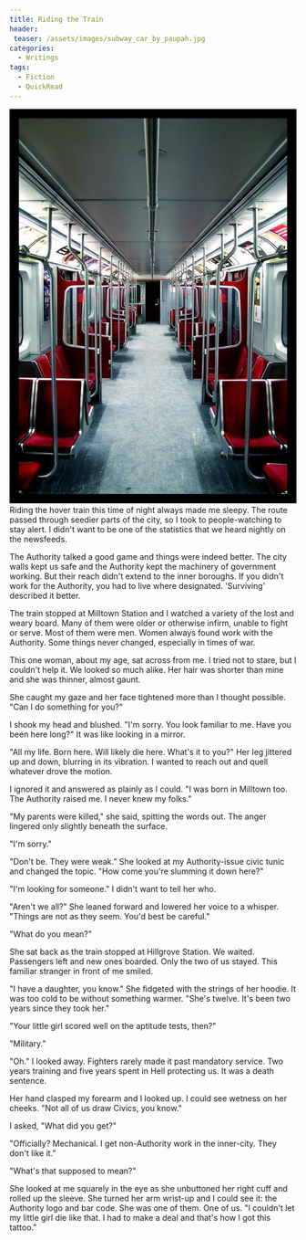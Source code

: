 ```yaml
---
title: Riding the Train
header:
 teaser: /assets/images/subway_car_by_paupah.jpg
categories:
  - Writings
tags:
  - Fiction
  - QuickRead
---
```

<img src="/assets/images/subway_car_by_paupah.jpg">Riding the hover train this time of night always made me sleepy. The route passed through seedier parts of the city, so I took to people-watching to stay alert. I didn't want to be one of the statistics that we heard nightly on the newsfeeds.

The Authority talked a good game and things were indeed better. The city walls kept us safe and the Authority kept the machinery of government working. But their reach didn't extend to the inner boroughs. If you didn't work for the Authority, you had to live where designated. 'Surviving' described it better.

The train stopped at Milltown Station and I watched a variety of the lost and weary board. Many of them were older or otherwise infirm, unable to fight or serve. Most of them were men. Women always found work with the Authority. Some things never changed, especially in times of war.

This one woman, about my age, sat across from me. I tried not to stare, but I couldn't help it. We looked so much alike. Her hair was shorter than mine and she was thinner, almost gaunt.

She caught my gaze and her face tightened more than I thought possible. "Can I do something for you?"

I shook my head and blushed. "I'm sorry. You look familiar to me. Have you been here long?" It was like looking in a mirror.

"All my life. Born here. Will likely die here. What's it to you?" Her leg jittered up and down, blurring in its vibration. I wanted to reach out and quell whatever drove the motion.

I ignored it and answered as plainly as I could. "I was born in Milltown too. The Authority raised me. I never knew my folks."

"My parents were killed," she said, spitting the words out. The anger lingered only slightly beneath the surface.

"I'm sorry."

"Don't be. They were weak." She looked at my Authority-issue civic tunic and changed the topic. "How come you're slumming it down here?"

"I'm looking for someone." I didn't want to tell her who.

"Aren't we all?" She leaned forward and lowered her voice to a whisper. "Things are not as they seem. You'd best be careful."

"What do you mean?"

She sat back as the train stopped at Hillgrove Station. We waited. Passengers left and new ones boarded. Only the two of us stayed. This familiar stranger in front of me smiled.

"I have a daughter, you know." She fidgeted with the strings of her hoodie. It was too cold to be without something warmer. "She's twelve. It's been two years since they took her."

"Your little girl scored well on the aptitude tests, then?"

"Military."

"Oh." I looked away. Fighters rarely made it past mandatory service. Two years training and five years spent in Hell protecting us. It was a death sentence.

Her hand clasped my forearm and I looked up. I could see wetness on her cheeks. "Not all of us draw Civics, you know."

I asked, "What did you get?"

"Officially? Mechanical. I get non-Authority work in the inner-city. They don't like it."

"What's that supposed to mean?"

She looked at me squarely in the eye as she unbuttoned her right cuff and rolled up the sleeve. She turned her arm wrist-up and I could see it: the Authority logo and bar code. She was one of them. One of us. "I couldn't let my little girl die like that. I had to make a deal and that's how I got this tattoo."